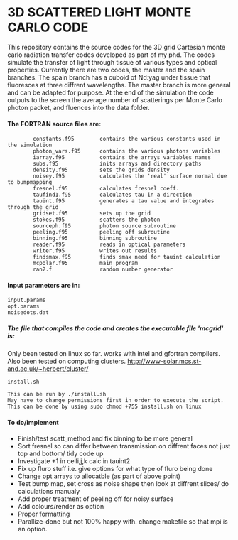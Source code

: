 #        3D SCATTERED LIGHT MONTE CARLO CODE

This repository contains the source codes for the 3D grid Cartesian monte carlo radiation transfer codes developed as part of my phd.
The codes simulate the transfer of light through tissue of various types and optical properties.
Currently there are two codes, the master and the spain branches. The spain branch has a cuboid of Nd:yag under tissue that fluoresces at three diffrent wavelengths.
The master branch is more general and can be adapted for purpose.
At the end of the simulation the code outputs to the screen the average number of scatterings 
per Monte Carlo photon packet, and fluences into the data folder.

#### The FORTRAN source files are:

            constants.f95        contains the various constants used in the simulation
            photon_vars.f95      contains the various photons variables
            iarray.f95           contains the arrays variables names
            subs.f95             inits arrays and directory paths 
            density.f95          sets the grids density
            noisey.f95           calculates the 'real' surface normal due to bumpmapping
            fresnel.f95          calculates fresnel coeff.
            taufind1.f95         calculates tau in a direction
            tauint.f95           generates a tau value and integrates through the grid
            gridset.f95          sets up the grid
            stokes.f95           scatters the photon
            sourceph.f95         photon source subroutine
            peeling.f95          peeling off subroutine
            binning.f95          binning subroutine
            reader.f95           reads in optical parameters
            writer.f95           writes out results
            findsmax.f95         finds smax need for tauint calculation
            mcpolar.f95          main program
            ran2.f               random number generator

#### Input parameters are in:

	input.params
	opt.params
	noisedots.dat

##### The file that compiles the code and creates the executable file 'mcgrid' is:

   Only been tested on linux so far. works with intel and gfortran compilers.
   Also been tested on computing clusters. http://www-solar.mcs.st-and.ac.uk/~herbert/cluster/
	
	install.sh
	
	This can be run by ./install.sh
	May have to change permissions first in order to execute the script.
	This can be done by using sudo chmod +755 instsll.sh on linux

#### To do/implement

   - Finish/test scatt_method and fix binning to be more general
   - Sort fresnel so can differ between transmission on diffrent faces not just top and bottom/ tidy code up
   - Investigate +1 in celli,j,k calc in tauint2
   - Fix up fluro stuff i.e. give options for what type of fluro being done
   - Change opt arrays to allocatble (as part of above point)
   - Test bump map, set cross as noise shape then look at diffrent slices/ do calculations manualy
   - Add proper treatment of peeling off for noisy surface
   - Add colours/render as option
   - Proper formatting
   - Parallize-done but not 100% happy with. change makefile so that mpi is an option.
